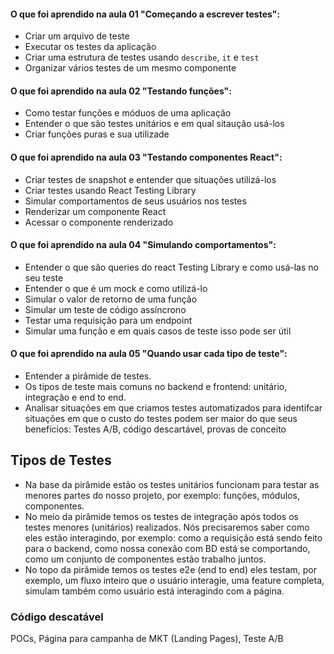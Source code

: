 #### O que foi aprendido na aula 01 "Começando a escrever testes":

- Criar um arquivo de teste
- Executar os testes da aplicação
- Criar uma estrutura de testes usando `describe`, `it` e `test`
- Organizar vários testes de um mesmo componente

#### O que foi aprendido na aula 02 "Testando funções":

- Como testar funções e móduos de uma aplicação
- Entender o que são testes unitários e em qual sitaução usá-los
- Criar funções puras e sua utilizade

#### O que foi aprendido na aula 03 "Testando componentes React":

- Criar testes de snapshot e entender que situações utilizá-los
- Criar testes usando React Testing Library
- Simular comportamentos de seus usuários nos testes
- Renderizar um componente React
- Acessar o componente renderizado

#### O que foi aprendido na aula 04 "Simulando comportamentos":

- Entender o que são queries do react Testing Library e como usá-las no seu teste
- Entender o que é um mock e como utilizá-lo
- Simular o valor de retorno de uma função
- Simular um teste de código assíncrono
- Testar uma requisição para um endpoint
- Simular uma função e em quais casos de teste isso pode ser útil

#### O que foi aprendido na aula 05 "Quando usar cada tipo de teste":

- Entender a pirâmide de testes.
- Os tipos de teste mais comuns no backend e frontend: unitário, integração e end to end.
- Analisar situações em que criamos testes automatizados para identifcar situações em que o custo do testes podem ser maior do que seus benefícios: Testes A/B, código descartável, provas de conceito

## Tipos de Testes

- Na base da pirâmide estão os testes unitários funcionam para testar as menores partes do nosso projeto, por exemplo: funções, módulos, componentes.
- No meio da pirâmide temos os testes de integração após todos os testes menores (unitários) realizados. Nós precisaremos saber como eles estão interagindo, por exemplo: como a requisição está sendo feito para o backend, como nossa conexão com BD está se comportando, como um conjunto de componentes estão trabalho juntos.
- No topo da pirâmide temos os testes e2e (end to end) eles testam, por exemplo, um fluxo inteiro que o usuário interagie, uma feature completa, simulam também como usuário está interagindo com a página.

### Código descatável

POCs, Página para campanha de MKT (Landing Pages), Teste A/B
